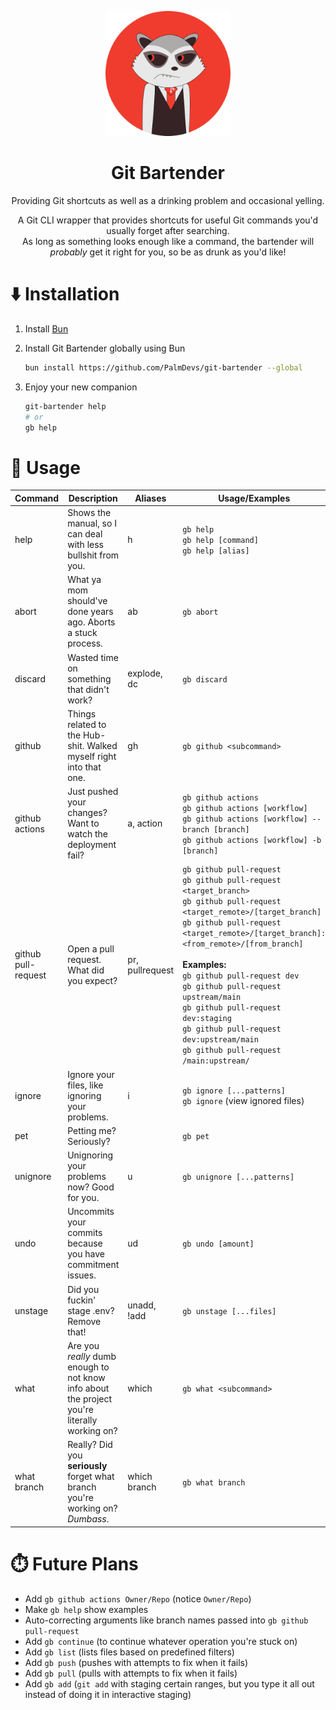 <p align="center"><img src="./assets/logo.webp" alt="Git Bartender Logo" width="200"/></p>
<h1 align="center">Git Bartender</h1>
<p align="center">Providing Git shortcuts as well as a drinking problem and occasional yelling.</p>
<p align="center">
A Git CLI wrapper that provides shortcuts for useful Git commands you'd usually forget after searching.<br>
As long as something looks enough like a command, the bartender will <i>probably</i> get it right for you, so be as drunk as you'd like!
</p>

# ⬇️ Installation

1. Install [Bun](https://bun.sh)
2. Install Git Bartender globally using Bun

   ```sh
   bun install https://github.com/PalmDevs/git-bartender --global
   ```

3. Enjoy your new companion

   ```sh
   git-bartender help
   # or
   gb help
   ```

# 🍹 Usage

| Command                 | Description                                                                  | Aliases                | Usage/Examples                                                                                                   |
| ----------------------- | ---------------------------------------------------------------------------- | ---------------------- | ----------------------------------------------------------------------------------------------------------------- |
| help                    | Shows the manual, so I can deal with less bullshit from you.                 | h                      | `gb help`  <br> `gb help [command]` <br> `gb help [alias]`                                                        |
| abort                   | What ya mom should've done years ago. Aborts a stuck process.                | ab                     | `gb abort`                                                                                                       |
| discard                 | Wasted time on something that didn't work?                                   | explode, dc            | `gb discard`                                                                                                     |
| github                  | Things related to the Hub- shit. Walked myself right into that one.          | gh                     | `gb github <subcommand>`                                                                                         |
| github actions          | Just pushed your changes? Want to watch the deployment fail?                 | a, action              | `gb github actions` <br> `gb github actions [workflow]` <br> `gb github actions [workflow] --branch [branch]` <br> `gb github actions [workflow] -b [branch]` |
| github pull-request     | Open a pull request. What did you expect?                                    | pr, pullrequest        | `gb github pull-request` <br> `gb github pull-request <target_branch>` <br> `gb github pull-request <target_remote>/[target_branch]` <br> `gb github pull-request <target_remote>/[target_branch]:<from_remote>/[from_branch]` <br> <br>**Examples:** <br> `gb github pull-request dev` <br> `gb github pull-request upstream/main` <br> `gb github pull-request dev:staging` <br> `gb github pull-request dev:upstream/main` <br> `gb github pull-request /main:upstream/` |
| ignore                  | Ignore your files, like ignoring your problems.                              | i                      | `gb ignore [...patterns]` <br> `gb ignore` (view ignored files)                                                 |
| pet                     | Petting me? Seriously?                                                       |                        | `gb pet`                                                                                                         |
| unignore                | Unignoring your problems now? Good for you.                                  | u                      | `gb unignore [...patterns]`                                                                                      |
| undo                    | Uncommits your commits because you have commitment issues.                   | ud                     | `gb undo [amount]`                                                                                               |
| unstage                 | Did you fuckin' stage .env? Remove that!                                     | unadd, !add            | `gb unstage [...files]`                                                                                           |
| what   | Are you _really_ dumb enough to not know info about the project you're literally working on? | which                   | `gb what <subcommand>`                                                                                           |
| what branch          | Really? Did you **seriously** forget what branch you're working on? _Dumbass_. | which branch            | `gb what branch`                                                                                           |

# ⏱️ Future Plans

- Add `gb github actions Owner/Repo` (notice `Owner/Repo`)
- Make `gb help` show examples
- Auto-correcting arguments like branch names passed into `gb github pull-request`
- Add `gb continue` (to continue whatever operation you're stuck on)
- Add `gb list` (lists files based on predefined filters)
- Add `gb push` (pushes with attempts to fix when it fails)
- Add `gb pull` (pulls with attempts to fix when it fails)
- Add `gb add` (`git add` with staging certain ranges, but you type it all out instead of doing it in interactive staging)
